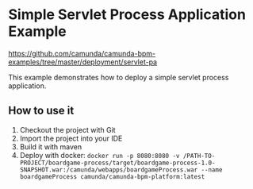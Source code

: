 Simple Servlet Process Application Example
==========================================

https://github.com/camunda/camunda-bpm-examples/tree/master/deployment/servlet-pa

This example demonstrates how to deploy a simple servlet process application.

How to use it
-----------------------------

1. Checkout the project with Git
2. Import the project into your IDE
3. Build it with maven
4. Deploy with docker: `docker run -p 8080:8080 -v /PATH-TO-PROJECT/boardgame-process/target/boardgame-process-1.0-SNAPSHOT.war:/camunda/webapps/boardgameProcess.war --name boardgameProcess camunda/camunda-bpm-platform:latest `